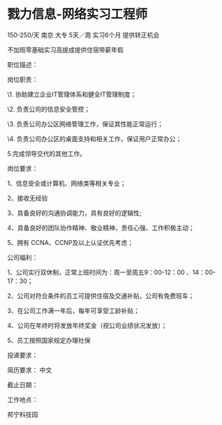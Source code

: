# 戮力信息-网络实习工程师

150-250/天 南京 大专 5天／周 实习6个月 提供转正机会

不加班零基础实习高提成提供住宿带薪年假

职位描述：

岗位职责：

\1. 协助建立企业IT管理体系和健全IT管理制度；

\2. 负责公司的信息安全管控；

\3. 负责公司办公区网络管理工作，保证其性能正常运行；

\4. 负责公司办公区的桌面支持和相关工作，保证用户正常办公；

5.完成领导交代的其他工作。

岗位要求：

1、信息安全或计算机、网络类等相关专业；

2、接收无经验

3、具备良好的沟通协调能力，具有良好的逻辑性;

4、具备良好的团队协作精神、敬业精神，责任心强、工作积极主动；

5、拥有 CCNA、CCNP及以上认证优先考虑；

公司福利：

1、公司实行双休制，正常上班时间为：周一至周五9：00-12：00 、14：00-17：30；

2、公司对符合条件的员工可提供住宿及交通补贴，公司有免费班车；

3、在公司工作满一年后，每年可享受工龄补贴；

4、公司在年终时将发放年终奖金（视公司业绩状况发放）；

5、员工按照国家规定办理社保

投递要求：

简历要求： 中文

截止日期：

工作地点：

邦宁科技园